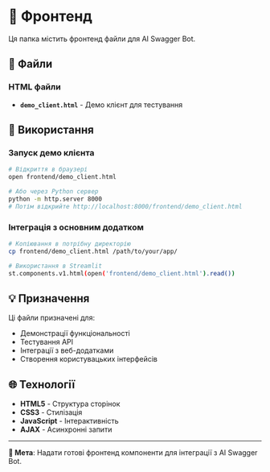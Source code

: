 # 🎨 Фронтенд

Ця папка містить фронтенд файли для AI Swagger Bot.

## 📁 Файли

### HTML файли
- **`demo_client.html`** - Демо клієнт для тестування

## 🔧 Використання

### Запуск демо клієнта
```bash
# Відкриття в браузері
open frontend/demo_client.html

# Або через Python сервер
python -m http.server 8000
# Потім відкрийте http://localhost:8000/frontend/demo_client.html
```

### Інтеграція з основним додатком
```bash
# Копіювання в потрібну директорію
cp frontend/demo_client.html /path/to/your/app/

# Використання в Streamlit
st.components.v1.html(open('frontend/demo_client.html').read())
```

## 💡 Призначення

Ці файли призначені для:
- Демонстрації функціональності
- Тестування API
- Інтеграції з веб-додатками
- Створення користувацьких інтерфейсів

## 🌐 Технології

- **HTML5** - Структура сторінок
- **CSS3** - Стилізація
- **JavaScript** - Інтерактивність
- **AJAX** - Асинхронні запити

---

**🎯 Мета**: Надати готові фронтенд компоненти для інтеграції з AI Swagger Bot.
